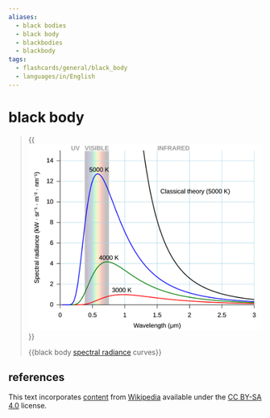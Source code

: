 ```yaml
---
aliases:
  - black bodies
  - black body
  - blackbodies
  - blackbody
tags:
  - flashcards/general/black_body
  - languages/in/English
---
```


# black body

> {{![black body spectral radiance curves](../archives/Wikimedia%20Commons/Black%20body.svg)}}
>
> {{black body [spectral radiance](spectral%20radiance.md) curves}} <!--SR:!2024-01-06,165,290!2025-03-28,489,290-->

## references

This text incorporates [content](https://en.wikipedia.org/wiki/black_body) from [Wikipedia](Wikipedia.md) available under the [CC BY-SA 4.0](https://creativecommons.org/licenses/by-sa/4.0/) license.
